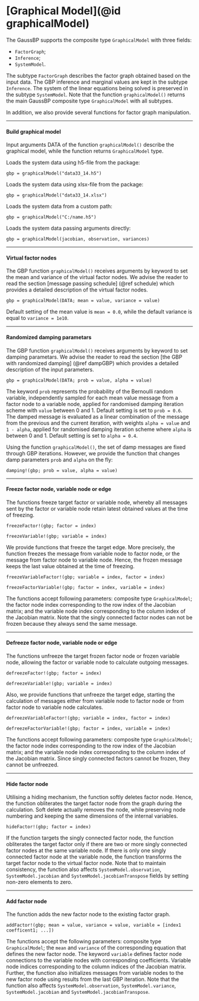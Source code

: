 # [Graphical Model](@id graphicalModel)

The GaussBP supports the composite type `GraphicalModel` with three fields:
- `FactorGraph`;
- `Inference`;
- `SystemModel`.

The subtype `FactorGraph` describes the factor graph obtained based on the input data. The GBP inference and marginal values are kept in the subtype `Inference`. The system of the linear equations being solved is preserved in the subtype `SystemModel`. Note that the function `graphicalModel()` returns the main GaussBP composite type `GraphicalModel` with all subtypes.

In addition, we also provide several functions for factor graph manipulation.

---

#### Build graphical model

Input arguments DATA of the function `graphicalModel()` describe the graphical model, while the function returns `GraphicalModel` type.

Loads the system data using h5-file from the package:
```julia-repl
gbp = graphicalModel("data33_14.h5")
```

Loads the system data using xlsx-file from the package:
```julia-repl
gbp = graphicalModel("data33_14.xlsx")
```

Loads the system data from a custom path:
```julia-repl
gbp = graphicalModel("C:/name.h5")
```

Loads the system data passing arguments directly:
```julia-repl
gbp = graphicalModel(jacobian, observation, variances)
```

---

#### Virtual factor nodes

The GBP function `graphicalModel()` receives arguments by keyword to set the mean and variance of the virtual factor nodes. We advise the reader to read the section [message passing schedule] (@ref schedule) which provides a detailed description of the virtual factor nodes.

```julia-repl
gbp = graphicalModel(DATA; mean = value, variance = value)
```
Default setting of the mean value is `mean = 0.0`, while the default variance is equal to `variance = 1e10`.

---

#### Randomized damping parametars

The GBP function `graphicalModel()` receives arguments by keyword to set damping parametars. We advise the reader to read the section [the GBP with randomized damping] (@ref dampGBP) which provides a detailed description of the input parameters.
```julia-repl
gbp = graphicalModel(DATA; prob = value, alpha = value)
```
The keyword `prob` represents the probability of the Bernoulli random variable, independently sampled for each mean value message from a factor node to a variable node, applied for randomised damping iteration scheme with `value` between 0 and 1. Default setting is set to `prob = 0.6`. The damped message is evaluated as a linear combination of the message from the previous and the current iteration, with weights `alpha = value` and `1 - alpha`, applied for randomised damping iteration scheme where `alpha` is between 0 and 1. Default setting is set to `alpha = 0.4`.

Using the function `graphicalModel()`, the set of damp messages are fixed through GBP iterations. However, we provide the function that changes damp parameters `prob` and `alpha` on the fly:
```julia-repl
damping!(gbp; prob = value, alpha = value)
```

---

#### Freeze factor node, variable node or edge
The functions freeze target factor or variable node, whereby all messages sent by the factor or variable node retain latest obtained values at the time of freezing.
```julia-repl
freezeFactor!(gbp; factor = index)
```
```julia-repl
freezeVariable!(gbp; variable = index)
```

We provide functions that freeze the target edge. More precisely, the function freezes the message from variable node to factor node, or the message from factor node to variable node. Hence, the frozen message keeps the last value obtained at the time of freezing.
```julia-repl
freezeVariableFactor!(gbp; variable = index, factor = index)
```
```julia-repl
freezeFactorVariable!(gbp; factor = index, variable = index)
```
The functions accept following parameters: composite type `GraphicalModel`; the factor node index corresponding to the row index of the Jacobian matrix; and the variable node index corresponding to the column index of the Jacobian matrix. Note that the singly connected factor nodes can not be frozen because they always send the same message.

---

#### Defreeze factor node, variable node or edge
The functions unfreeze the target frozen factor node or frozen variable node, allowing the factor or variable node to calculate outgoing messages.
```julia-repl
defreezeFactor!(gbp; factor = index)
```
```julia-repl
defreezeVariable!(gbp; variable = index)
```

Also, we provide functions that unfreeze the target edge, starting the calculation of messages either from variable node to factor node or from factor node to variable node calculates.
```julia-repl
defreezeVariableFactor!(gbp; variable = index, factor = index)
```
```julia-repl
defreezeFactorVariable!(gbp; factor = index, variable = index)
```

The functions accept following parameters: composite type `GraphicalModel`; the factor node index corresponding to the row index of the Jacobian matrix; and the variable node index corresponding to the column index of the Jacobian matrix. Since singly connected factors cannot be frozen, they cannot be unfreezed.

---

#### Hide factor node
Utilising a hiding mechanism, the function softly deletes factor node. Hence, the function obliterates the target factor node from the graph during the calculation. Soft delete actually removes the node, while preserving node numbering and keeping the same dimensions of the internal variables.
```julia-repl
hideFactor!(gbp; factor = index)
```
If the function targets the singly connected factor node, the function obliterates the target factor only if there are two or more singly connected factor nodes at the same variable node. If there is only one singly connected factor node at the variable node, the function transforms the target factor node to the virtual factor node. Note that to maintain consistency, the function also affects `SystemModel.observation`, `SystemModel.jacobian` and `SystemModel.jacobianTranspose` fields by setting non-zero elements to zero.

---

#### Add factor node
The function adds the new factor node to the existing factor graph.
```julia-repl
addFactor!(gbp; mean = value, variance = value, variable = [index1 coefficent1; ...])
```
The functions accept the following parameters: composite type `GraphicalModel`; the `mean` and `variance` of the corresponding equation that defines the new factor node. The keyword `variable` defines factor node connections to the variable nodes with corresponding coefficients. Variable node indices corresponding to the column indices of the Jacobian matrix. Further, the function also initializes messages from variable nodes to the new factor node using results from the last GBP iteration. Note that the function also affects `SystemModel.observation`, `SystemModel.variance`, `SystemModel.jacobian` and `SystemModel.jacobianTranspose`.

